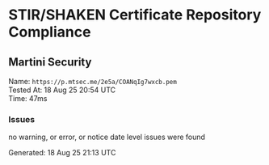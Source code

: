 # STIR/SHAKEN Certificate Repository Compliance

## Martini Security

Name: `https://p.mtsec.me/2e5a/COANqIg7wxcb.pem`\
Tested At: 18 Aug 25 20:54 UTC\
Time: 47ms

### Issues

no warning, or error, or notice date level issues were found

Generated: 18 Aug 25 21:13 UTC